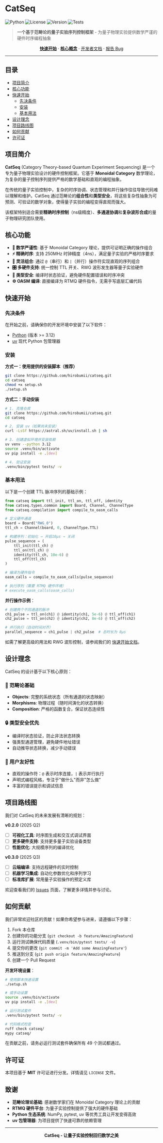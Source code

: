 # CatSeq

![Python](https://img.shields.io/badge/python-3.12%2B-blue.svg)
![License](https://img.shields.io/badge/license-MIT-green.svg)
![Version](https://img.shields.io/badge/version-0.2.0-orange.svg)
![Tests](https://img.shields.io/badge/tests-49%20passed-brightgreen.svg)

> **一个基于范畴论的量子实验序列控制框架** - 为量子物理实验提供数学严谨的硬件时序编程抽象

<p align="center">
  <a href="docs/user/01_quickstart.md"><strong>快速开始</strong></a> ·
  <a href="docs/user/02_core_concepts.md"><strong>核心概念</strong></a> ·
  <a href="docs/dev/compiler_notes.md">开发者文档</a> ·
  <a href="https://github.com/hirobumii/catseq/issues">报告 Bug</a>
</p>

---

## 目录

- [项目简介](#项目简介)
- [核心功能](#核心功能)
- [快速开始](#快速开始)
  - [先决条件](#先决条件)
  - [安装](#安装)
  - [基本用法](#基本用法)
- [设计理念](#设计理念)
- [项目路线图](#项目路线图)
- [如何贡献](#如何贡献)
- [许可证](#许可证)

## 项目简介

**CatSeq** (Category Theory-based Quantum Experiment Sequencing) 是一个专为量子物理实验设计的硬件控制框架。它基于 **Monoidal Category** 数学理论，为复杂的量子控制序列提供严格的数学基础和直观的编程抽象。

在传统的量子实验控制中，复杂的时序协调、状态管理和并行操作往往导致代码难以理解和维护。CatSeq 通过范畴论的**组合性**和**类型安全**，将这些复杂性抽象为可预测、可验证的数学对象，使得量子实验的编程变得直观而强大。

该框架特别适合需要**精确时序控制**（ns级精度）、**多通道协调**和**复杂波形合成**的量子物理研究团队使用。

## 核心功能

* **🧮 数学严谨性**: 基于 Monoidal Category 理论，提供可证明正确的操作组合
* **⚡ 精确时序**: 支持 250MHz 时钟精度（4ns），满足量子实验的严格时序要求  
* **🔀 灵活组合**: 通过 `@`（串行）和 `|`（并行）操作符实现直观的序列组合
* **🎛️ 多硬件支持**: 统一控制 TTL 开关、RWG 波形发生器等量子实验硬件
* **🔧 类型安全**: 编译时状态验证，避免硬件配置错误和时序冲突
* **⚙️ OASM 编译**: 直接编译为 RTMQ 硬件指令，无需手写底层汇编代码

## 快速开始

### 先决条件

在开始之前，请确保你的开发环境中安装了以下软件：
* [Python](https://python.org/) (版本 >= 3.12)
* [uv](https://docs.astral.sh/uv/) 现代 Python 包管理器

### 安装

**方式一：使用提供的安装脚本（推荐）**
```bash
git clone https://github.com/hirobumii/catseq.git
cd catseq
chmod +x setup.sh
./setup.sh
```

**方式二：手动安装**
```bash
# 1. 克隆仓库
git clone https://github.com/hirobumii/catseq.git
cd catseq

# 2. 安装 uv（如果尚未安装）
curl -LsSf https://astral.sh/uv/install.sh | sh

# 3. 创建虚拟环境并安装依赖
uv venv --python 3.12
source .venv/bin/activate
uv pip install -e .[dev]

# 4. 验证安装
.venv/bin/pytest tests/ -v
```

### 基本用法

以下是一个创建 TTL 脉冲序列的基础示例：

```python
from catseq import ttl_init, ttl_on, ttl_off, identity
from catseq.types.common import Board, Channel, ChannelType
from catseq.compilation import compile_to_oasm_calls

# 定义硬件通道
board = Board("RWG_0")
ttl_ch = Channel(board, 0, ChannelType.TTL)

# 构建序列：初始化 → 开启10μs → 关闭
pulse_sequence = (
    ttl_init(ttl_ch) @ 
    ttl_on(ttl_ch) @ 
    identity(ttl_ch, 10e-6) @ 
    ttl_off(ttl_ch)
)

# 编译为硬件指令
oasm_calls = compile_to_oasm_calls(pulse_sequence)

# 执行序列（需要 RTMQ 硬件环境）
# execute_oasm_calls(oasm_calls)
```

**并行操作示例**：
```python
# 创建两个不同通道的脉冲
ch1_pulse = ttl_on(ch1) @ identity(ch1, 5e-6) @ ttl_off(ch1)
ch2_pulse = ttl_on(ch2) @ identity(ch2, 8e-6) @ ttl_off(ch2)

# 并行执行（自动时间对齐）
parallel_sequence = ch1_pulse | ch2_pulse  # 总时长为 8μs
```

如需了解更高级的用法和 RWG 波形控制，请参阅我们的 [快速开始文档](docs/user/01_quickstart.md)。

## 设计理念

CatSeq 的设计基于以下核心原则：

### 🧮 范畴论基础
- **Objects**: 完整的系统状态（所有通道的状态映射）
- **Morphisms**: 物理过程（随时间演化的状态转换）  
- **Composition**: 严格的函数复合，保证状态连续性

### 🔒 类型安全优先
- 编译时状态验证，防止非法状态转换
- 强类型通道管理，避免硬件地址错误
- 自动推导状态转换，减少手动错误

### 🎯 用户友好性
- 直观的操作符：`@` 表示时序连接，`|` 表示并行执行
- 声明式编程风格，专注于"做什么"而非"怎么做"  
- 丰富的错误提示和调试信息

## 项目路线图

我们对 CatSeq 的未来发展有清晰的规划：

**v0.2.0** (2025 Q2)
- [ ] **可视化工具**: 时序图生成和交互式调试界面
- [ ] **更多硬件支持**: 支持更多量子实验设备类型
- [ ] **性能优化**: 大规模序列的编译优化

**v0.3.0** (2025 Q3)  
- [ ] **云端编译**: 支持远程硬件的实时控制
- [ ] **机器学习集成**: 自动化参数优化和序列学习
- [ ] **标准库扩展**: 常用量子实验操作的预定义库

欢迎查看我们的 [Issues](https://github.com/hirobumii/catseq/issues) 页面，了解更多详情并参与讨论。

## 如何贡献

我们非常欢迎社区的贡献！如果你希望参与进来，请遵循以下步骤：

1. Fork 本仓库
2. 创建你的功能分支 (`git checkout -b feature/AmazingFeature`)
3. 运行测试确保代码质量 (`.venv/bin/pytest tests/ -v`)
4. 提交你的更改 (`git commit -m 'Add some AmazingFeature'`)
5. 推送到分支 (`git push origin feature/AmazingFeature`)
6. 创建一个 Pull Request

**开发环境设置**：
```bash
# 使用脚本快速设置
./setup.sh

# 或手动设置
source .venv/bin/activate
uv pip install -e .[dev]

# 运行测试套件
.venv/bin/pytest tests/ -v

# 代码格式检查
ruff check catseq/
mypy catseq/
```

在贡献之前，请务必运行测试套件确保所有 49 个测试都通过。

## 许可证

本项目基于 **MIT** 许可证进行分发。详情请见 `LICENSE` 文件。

## 致谢

- **范畴论理论基础**: 感谢数学家们在 Monoidal Category 理论上的贡献
- **RTMQ 硬件平台**: 为量子实验控制提供了强大的硬件基础
- **Python 生态系统**: NumPy, pytest, uv 等优秀工具让开发变得高效
- **uv 包管理器**: 为项目提供了快速可靠的依赖管理

---

<p align="center">
  <strong>CatSeq - 让量子实验控制回归数学之美</strong>
</p>